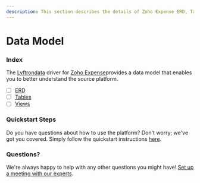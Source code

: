 ```yaml
---
description: This section describes the details of Zoho Expense ERD, Tables, and Views.
---
```


# Data Model

### Index

The  [Lyftrondata](https://www.lyftrondata.com/) driver for [Zoho Expense](None)provides a data model that enables you to better understand the source platform.

* [ ] [ERD](../../../business-analytics/zoho-expense/data-model/erd.md)
* [ ] [Tables](../../../business-analytics/zoho-expense/data-model/tables.md)
* [ ] [Views](../../../business-analytics/zoho-expense/data-model/views.md)

### Quickstart Steps

Do you have questions about how to use the platform? Don't worry; we've got you covered. Simply follow the quickstart instructions [here](../../../business-analytics/zoho-expense/quickstart-steps.md).

### Questions? <a href="#questions" id="questions"></a>

We're always happy to help with any other questions you might have! [Set up a meeting with our experts](https://www.lyftrondata.com/book-a-meeting/).

